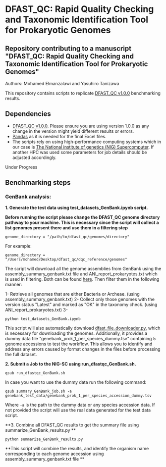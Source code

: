 DFAST_QC: Rapid Quality Checking and Taxonomic Identification Tool for Prokaryotic Genomes
===================
Repository contributing to a manuscript "DFAST_QC: Rapid Quality Checking and Taxonomic Identification Tool for Prokaryotic Genomes"
-------------------
Authors:
Mohamed Elmanzalawi and Yasuhiro Tanizawa


This repository contains scripts to replicate [DFAST_QC v1.0.0](https://github.com/nigyta/dfast_qc) benchmarking results.

## Dependencies
- [DFAST_QC v1.0.0](https://github.com/nigyta/dfast_qc). Please ensure you are using version 1.0.0 as any change in the version might yield different results or errors.
- [Pandas](https://github.com/pandas-dev/pandas) as it is needed for the final Excel files.
- The scripts rely on using high-performance computing systems which in our case is [The National institute of genetics (NIG) Supercomputer](https://sc.ddbj.nig.ac.jp/en/). If another HPC was used some parameters for job details should be adjusted accordingly.  

Under Progress
## Benchmarking steps
 
### GenBank analysis:
**1. Generate the test data using test_datasets_GenBank.ipynb script.**

**Before running the script please change the DFAST_QC genome directory pathway to your machine. This is necessary since the script will collect a list genomes present there and use them in a filtering step**
```
genome_directory = "/path/to/dfast_qc/genomes/directory"
```
For example:
```
genome_directory = "/Users/mohamed/Desktop/dfast_qc/dqc_reference/genomes"
```
The script will download all the genome assemblies from GenBank using the assembly_summary_genbank.txt file and ANI_report_prokaryotes.txt which is used in filtering. Both can be found [here](https://ftp.ncbi.nlm.nih.gov/genomes/ASSEMBLY_REPORTS/). Then filter them in the following manner:

1- Retrieve all genomes that are either Bacteria or Archeae. (using assembly_summary_genbank.txt)
2- Collect only those genomes with the version status "Latest" and marked as "OK" in the taxonomy check. (using ANI_report_prokaryotes.txt)
3- 

```
python test_datasets_GenBank.ipynb
```
This script will also automatically download [dfast_file_downloader.py](https://github.com/nigyta/dfast_core/blob/master/scripts/dfast_file_downloader.py), which is necessary for downloading the genomes. Additionally, it provides a dummy data file "genebank_prok_1_per_species_dummy.tsv" containing 5 genome accessions to test the workflow. This allows you to identify and address any errors caused by format changes in the files before processing the full dataset.

**2. Submit a Job to the NIG-SC using run_dfastqc_GenBank.sh.**
```
qsub run_dfastqc_GenBank.sh
```
In case you want to use the dummy data run the following command:
```
qsub summary_GenBank_job.sh -a genebank_test_data/genebank_prok_1_per_species_accession_dummy.tsv
```
Where `-a` is the path to the dummy data or any species accession data. If not provided the script will use the real data generated for the test data script.

**3. Combine all DFAST_QC results to get the summary file using summarize_GenBank_results.py ** 
```
python summarize_GenBank_results.py
```
**This script will combine the results, and identify the organism name corresponding to each genome accession using assembly_summary_genbank.txt file **







